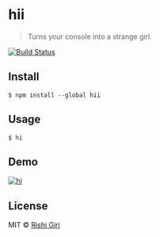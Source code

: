 # hii

> Turns your console into a strange girl.

[![Build Status](https://travis-ci.org/CodeDotJS/hii.svg?branch=master)](https://travis-ci.org/CodeDotJS/hii)

## Install

```
$ npm install --global hii
```

## Usage

```
$ hi
```

## Demo

[![hi](http://rishigiri.com/github/hi.gif)](https://github.com/CodeDotJS/hii)

## License

MIT &copy; [Rishi Giri](http://rishigiri.com)